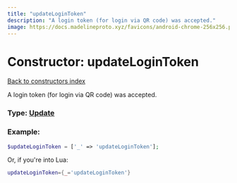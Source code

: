 ```yaml
---
title: "updateLoginToken"
description: "A login token (for login via QR code) was accepted."
image: https://docs.madelineproto.xyz/favicons/android-chrome-256x256.png
---
```

# Constructor: updateLoginToken  
[Back to constructors index](index.md)



A login token (for login via QR code) was accepted.




### Type: [Update](../types/Update.md)


### Example:

```php
$updateLoginToken = ['_' => 'updateLoginToken'];
```  


Or, if you're into Lua:

```lua
updateLoginToken={_='updateLoginToken'}

```


